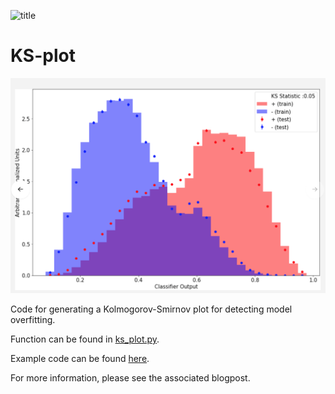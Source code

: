 ![title](https://www.cerebri.com/wp-content/uploads/2018/06/CerebriAi-1.svg)

# KS-plot

![title](https://github.com/Cerebri/KS-plot/blob/master/ks_plot.png)

Code for generating a Kolmogorov-Smirnov plot for detecting model overfitting.

Function can be found in [ks_plot.py](https://github.com/Cerebri/KS-plot/blob/master/ks_plot.py).

Example code can be found [here](https://github.com/Cerebri/KS-plot/blob/master/example.py).

For more information, please see the associated blogpost.

